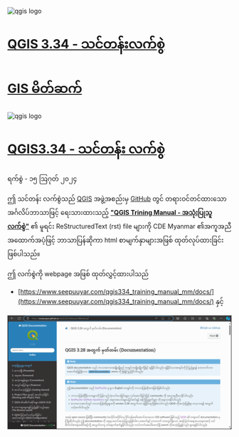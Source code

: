 ![qgis logo](https://github.com/qgis/QGIS/blob/master/images/README-md/main_logo.png)

# [QGIS 3.34 - သင်တန်းလက်စွဲ](https://seepuuyar.github.io/QGIS334-Training-Manual-MM/docs/training_manual/index.html)

# [GIS မိတ်ဆက်](https://seepuuyar.github.io/QGIS334-Training-Manual-MM/docs/gentle_gis_introduction/index.html)

![qgis logo](https://github.com/qgis/QGIS/blob/master/images/README-md/main_logo.png)

# [QGIS3.34 - သင်တန်း လက်စွဲ](https://seepuuyar.github.io/QGIS334-Training-Manual-MM/docs/)
ရက်စွဲ - ၁၅ ဩဂုတ် ၂၀၂၄

ဤ သင်တန်း လက်စွဲသည် [QGIS](https://qgis.org/en/site/) အဖွဲ့အစည်းမှ [GitHub](https://github.com/qgis) တွင် တရားဝင်တင်ထားသော အင်္ဂလိပ်ဘာသာဖြင့် ရေးသားထားသည့် [**"QGIS Trining Manual - အသုံးပြုသူ လက်စွဲ"**](https://github.com/qgis/QGIS-Documentation) 
၏ မူရင်း ReStructuredText (rst) file များကို CDE Myanmar ၏အကူအညီအထောက်အပံ့ဖြင့် ဘာသာပြန်ဆိုကာ  html စာမျက်နှာများအဖြစ် ထုတ်လုပ်ထားခြင်းဖြစ်ပါသည်။
 
ဤ လက်စွဲကို webpage အဖြစ် ထုတ်လွှင့်ထားပါသည် 
 - [https://www.seepuuyar.com/qgis334_training_manual_mm/docs/](https://www.seepuuyar.com/qgis334_training_manual_mm/docs/) နှင့်


 ![qgis manual](/_images/zz_qgis_manual.png)
